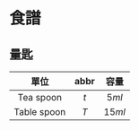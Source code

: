 <style>
article.markdown-section table {
    width: 100%;
}

article.markdown-section table hr {
    margin: revert;
    border: 1px dashed #ccc;
}

article.markdown-section h1::before {
    content: "";
    display: block;
    width: 100%;
    height: 0px;
    padding-bottom: 30%;
    background-image: url(https://raw.githubusercontent.com/mingchyuan/blog/main/docs/img/recipes/example.png);
    background-position: center;
    background-repeat: no-repeat;
    background-size: cover;
    margin: 0.8rem auto;
}
</style>

# 食譜

## 量匙

|    單位     | abbr |  容量   |
| :---------: | :--: | :-----: |
|  Tea spoon  | $t$  |  $5ml$  |
| Table spoon | $T$  | $15ml$  |

